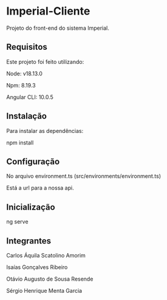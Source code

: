 # Imperial-Cliente

Projeto do front-end do sistema Imperial.

## Requisitos
Este projeto foi feito utilizando:

Node: v18.13.0

Npm: 8.19.3

Angular CLI: 10.0.5

## Instalação
Para instalar as dependências:

npm install

## Configuração
No arquivo environment.ts (src/environments/environment.ts)

Está a url para a nossa api.

## Inicialização
ng serve

## Integrantes
Carlos Áquila Scatolino Amorim

Isaías Gonçalves Ribeiro

Otávio Augusto de Sousa Resende

Sérgio Henrique Menta Garcia
